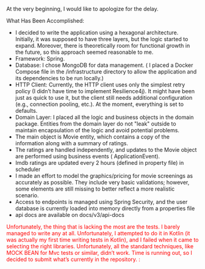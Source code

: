 At the very beginning, I would like to apologize for the delay.

What Has Been Accomplished:

- I decided to write the application using a hexagonal architecture. Initially, it was supposed to have three layers,
  but the logic started to expand. Moreover, there is theoretically room for functional growth in the future, so this
  approach seemed reasonable to me.
- Framework: Spring.
- Database: I chose MongoDB for data management. (
  I placed a Docker Compose file in the /infrastructure directory to allow the application and its dependencies to be
  run locally.)
- HTTP Client: Currently, the HTTP client uses only the simplest retry policy (I didn’t have time to implement
  Resilience4j). It might have been just as quick to use it, but the client still needs additional configuration (e.g.,
  connection pooling, etc.). At the moment, everything is set to defaults.
- Domain Layer: I placed all the logic and business objects in the domain package. Entities from the domain layer do
  not "leak" outside to maintain encapsulation of the logic and avoid potential problems.
- The main object is Movie entity, which contains a copy of the information along with a summary of ratings.
- The ratings are handled independently, and updates to the Movie object are performed using business events (
  ApplicationEvent).
- Imdb ratings are updated every 2 hours (defined in property file) in scheduler
- I made an effort to model the graphics/pricing for movie screenings as accurately as possible. They include very basic
  validations; however, some elements are still missing to better reflect a more realistic scenario.
- Access to endpoints is managed using Spring Security, and the user database is currently loaded into memory directly
  from a properties file
- api docs are available on docs/v3/api-docs

<p style="color: red">
Unfortunately, the thing that is lacking the most are the tests. I barely managed to write any at all. Unfortunately, I
attempted to do it in Kotlin (it was actually my first time writing tests in Kotlin), and I failed when it came to
selecting the right libraries. Unfortunately, all the standard techniques, like MOCK BEAN for Mvc tests or similar,
didn’t work. Time is running out, so I decided to submit what’s currently in the repository. :
</p>